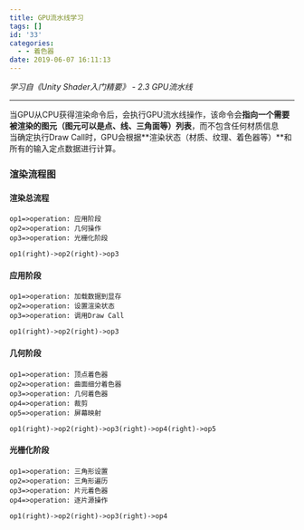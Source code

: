 ```yaml
---
title: GPU流水线学习
tags: []
id: '33'
categories:
  - - 着色器
date: 2019-06-07 16:11:13
---
```


_学习自《Unity Shader入门精要》 - 2.3 GPU流水线_

* * *

当GPU从CPU获得渲染命令后，会执行GPU流水线操作，该命令会**指向一个需要被渲染的图元（图元可以是点、线、三角面等）列表**，而不包含任何材质信息  
当确定执行Draw Call时，GPU会根据**渲染状态（材质、纹理、着色器等）**和所有的输入定点数据进行计算。

### 渲染流程图

#### 渲染总流程

```
op1=>operation: 应用阶段
op2=>operation: 几何操作
op3=>operation: 光栅化阶段

op1(right)->op2(right)->op3
```

#### 应用阶段

```
op1=>operation: 加载数据到显存
op2=>operation: 设置渲染状态
op3=>operation: 调用Draw Call

op1(right)->op2(right)->op3
```

#### 几何阶段

```
op1=>operation: 顶点着色器
op2=>operation: 曲面细分着色器
op3=>operation: 几何着色器
op4=>operation: 裁剪
op5=>operation: 屏幕映射

op1(right)->op2(right)->op3(right)->op4(right)->op5
```

#### 光栅化阶段

```
op1=>operation: 三角形设置
op2=>operation: 三角形遍历
op3=>operation: 片元着色器
op4=>operation: 逐片源操作

op1(right)->op2(right)->op3(right)->op4
```